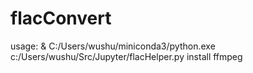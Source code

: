 # flacConvert
usage:  & C:/Users/wushu/miniconda3/python.exe c:/Users/wushu/Src/Jupyter/flacHelper.py
install ffmpeg
